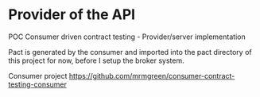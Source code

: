 # Provider of the API
POC Consumer driven contract testing - Provider/server implementation

Pact is generated by the consumer and imported into the pact directory of this project for now, before I setup the broker system.

Consumer project https://github.com/mrmgreen/consumer-contract-testing-consumer
